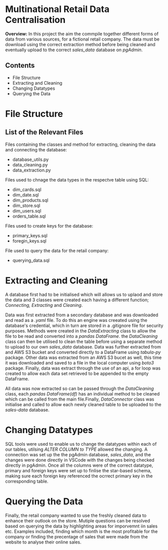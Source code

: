 # Multinational Retail Data Centralisation

**Overview:** In this project the aim the commpile together different forms of data from various sources, for a fictional retail company. The data must be download using the correct extraction method before being cleaned and eventually upload to the correct *sales_data* database on *pgAdmin*.

## Contents
- File Structure
- Extracting and Cleaning
- Changing Datatypes
- Querying the Data


# File Structure
## List of the  Relevant Files
Files containing the classes and method for extracting, cleaning the data and connecting the database:
- database_utils.py
- data_cleaning.py
- data_extraction.py

Files used to chnage the data types in the respectve table using SQL:
- dim_cards.sql
- dim_date.sql
- dim_products.sql
- dim_store.sql
- dim_users.sql
- orders_table.sql

Files used to create keys for the database:
- primary_keys.sql
- foregin_keys.sql

File used to query the data for the retail company:
- querying_data.sql


# Extracting and Cleaning
A database first had to be initialised which will allows us to uplaod and store the data and 3 classes were created each having a different function; *Connecting, Extracting* and *Cleaning*.

Data was first extracted from a secondary database and was downloaded and read as a *.yaml* file. To do this an engine was creeated using the database's credential, which in turn are stored in a .gitignore file for security purposes. Methods were created in the *DataExtracting* class to allow the file to be read and converted into a *pandas DataFrame*. the *DataCleaning* class can then be utilised to clean the table before using a separate method to upload to our own *sales_data* database.
Data was further extracted from and AWS S3 bucket and converted directly to a DataFrame using *tabula-py* package. Other data was extracted from an AWS S3 bucet as well, this time it was downloaded and saved to a file in the local computer using *boto3* package. Finally, data was extract through the use of an api, a for loop was created to allow each data set retrieved to be appended to the empty DataFrame.

All data was now extracted so can be passed through the *DataCleaning* class, each *pandas DataFrame(df)* has an individual method to be cleaned which can be called from the main file.Finally, *DataConnector* class was initialise and called to allow each newly cleaned table to be uploaded to the *sales-data* database.

# Changing Datatypes
SQL tools were used to enable us to change the datatypes within each of our tables, utilsing *ALTER COLUMN to TYPE* allowed the changing. A connection was set up the the pgAdmin database, *sales_data*, and the changes were done directly in VSCode with the changes being checked directly in pgAdmin. 
Once all the columns were of the correct datatype, primary and foreign keys were set up to finlise the star-based schema, making sure each foreign key referenced the ocrrect primary key in the corresponding table.

# Querying the Data
Finally, the retail company wanted to use the freshly cleaned data to enhance their outlook on the store. Mutiple questions can be resolved based on querying the data by highlighting areas for imporvemnt iin sales etc. Examples included, finding which month is the most profitable for the company or finding the precentage of sales that were made from the website to analyse their online sales. 

